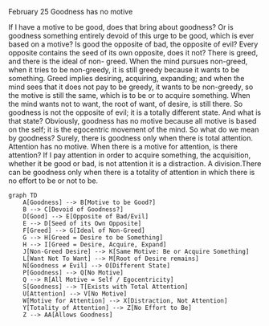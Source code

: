 February 25
Goodness has no motive

If I have a motive to be good, does that bring about goodness? Or is goodness something entirely devoid of this urge to be good, which is ever based on a motive? Is good the opposite of bad, the opposite of evil? Every opposite contains the seed of its own opposite, does it not? There is greed, and there is the ideal of non- greed. When the mind pursues non-greed, when it tries to be non-greedy, it is still greedy because it wants to be something. Greed implies desiring, acquiring, expanding; and when the mind sees that it does not pay to be greedy, it wants to be non-greedy, so the motive is still the same, which is to be or to acquire something. When the mind wants not to want, the root of want, of desire, is still there. So goodness is not the opposite of evil; it is a totally different state. And what is that state?
Obviously, goodness has no motive because all motive is based on the self; it is the egocentric movement of the mind. So what do we mean by goodness? Surely, there is goodness only when there is total attention. Attention has no motive. When there is a motive for attention, is there attention? If I pay attention in order to acquire something, the acquisition, whether it be good or bad, is not attention it is a distraction. A division.There can be goodness only when there is a totality of attention in which there is no effort to be or not to be.

```mermaid
graph TD
    A[Goodness] --> B[Motive to be Good?]
    B --> C[Devoid of Goodness?]
    D[Good] --> E[Opposite of Bad/Evil]
    E --> D[Seed of its Own Opposite]
    F[Greed] --> G[Ideal of Non-Greed]
    G --> H[Greed = Desire to be Something]
    H --> I[Greed = Desire, Acquire, Expand]
    J[Non-Greed Desire] --> K[Same Motive: Be or Acquire Something]
    L[Want Not To Want] --> M[Root of Desire remains]
    N[Goodness ≠ Evil] --> O[Different State]
    P[Goodness] --> Q[No Motive]
    Q --> R[All Motive = Self / Egocentricity]
    S[Goodness] --> T[Exists with Total Attention]
    U[Attention] --> V[No Motive]
    W[Motive for Attention] --> X[Distraction, Not Attention]
    Y[Totality of Attention] --> Z[No Effort to Be]
    Z --> AA[Allows Goodness]
```